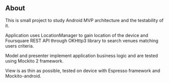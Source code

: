 ## About

This is small project to study Android MVP architecture and the testability of it.

Application uses LocationManager to gain location of the device and Foursquare REST API through OKHttp3 library to search venues matching users criteria.

Model and presenter implement application business logic and are tested using Mockito 2 framework.

View is as thin as possible, tested on device with Espresso framework and Mockito-android.
